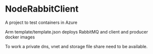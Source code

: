 # NodeRabbitClient

A project to test containers in Azure

Arm template/template.json deploys RabbitMQ and client and producer docker images

To work  a private dns, vnet and storage file share need to be available.